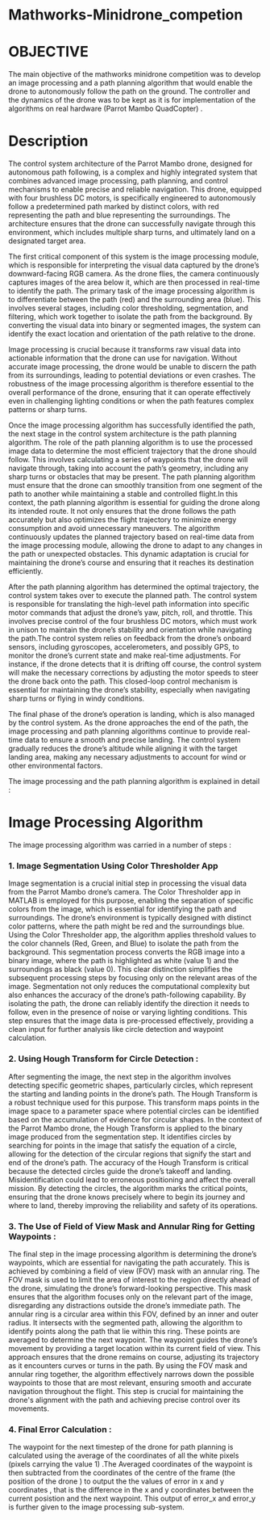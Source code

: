 # Mathworks-Minidrone_competion

# OBJECTIVE 

The main objective of the mathworks minidrone competition was to develop an image processing and a path planning algorithm that would enable the drone to autonomously follow the path on the ground. The controller and the dynamics of the drone was to be kept as it is for implementation of the algorithms on real hardware (Parrot Mambo QuadCopter) . 

# Description 

The control system architecture of the Parrot Mambo drone, designed for autonomous path following, is a complex and highly integrated system that combines advanced image processing, path planning, and control mechanisms to enable precise and reliable navigation. This drone, equipped with four brushless DC motors, is specifically engineered to autonomously follow a predetermined path marked by distinct colors, with red representing the path and blue representing the surroundings. The architecture ensures that the drone can successfully navigate through this environment, which includes multiple sharp turns, and ultimately land on a designated target area.

The first critical component of this system is the image processing module, which is responsible for interpreting the visual data captured by the drone’s downward-facing RGB camera. As the drone flies, the camera continuously captures images of the area below it, which are then processed in real-time to identify the path. The primary task of the image processing algorithm is to differentiate between the path (red) and the surrounding area (blue). This involves several stages, including color thresholding, segmentation, and filtering, which work together to isolate the path from the background. By converting the visual data into binary or segmented images, the system can identify the exact location and orientation of the path relative to the drone.

Image processing is crucial because it transforms raw visual data into actionable information that the drone can use for navigation. Without accurate image processing, the drone would be unable to discern the path from its surroundings, leading to potential deviations or even crashes. The robustness of the image processing algorithm is therefore essential to the overall performance of the drone, ensuring that it can operate effectively even in challenging lighting conditions or when the path features complex patterns or sharp turns.

Once the image processing algorithm has successfully identified the path, the next stage in the control system architecture is the path planning algorithm. The role of the path planning algorithm is to use the processed image data to determine the most efficient trajectory that the drone should follow. This involves calculating a series of waypoints that the drone will navigate through, taking into account the path’s geometry, including any sharp turns or obstacles that may be present. The path planning algorithm must ensure that the drone can smoothly transition from one segment of the path to another while maintaining a stable and controlled flight.In this context, the path planning algorithm is essential for guiding the drone along its intended route. It not only ensures that the drone follows the path accurately but also optimizes the flight trajectory to minimize energy consumption and avoid unnecessary maneuvers. The algorithm continuously updates the planned trajectory based on real-time data from the image processing module, allowing the drone to adapt to any changes in the path or unexpected obstacles. This dynamic adaptation is crucial for maintaining the drone’s course and ensuring that it reaches its destination efficiently.

After the path planning algorithm has determined the optimal trajectory, the control system takes over to execute the planned path. The control system is responsible for translating the high-level path information into specific motor commands that adjust the drone’s yaw, pitch, roll, and throttle. This involves precise control of the four brushless DC motors, which must work in unison to maintain the drone’s stability and orientation while navigating the path.The control system relies on feedback from the drone’s onboard sensors, including gyroscopes, accelerometers, and possibly GPS, to monitor the drone’s current state and make real-time adjustments. For instance, if the drone detects that it is drifting off course, the control system will make the necessary corrections by adjusting the motor speeds to steer the drone back onto the path. This closed-loop control mechanism is essential for maintaining the drone’s stability, especially when navigating sharp turns or flying in windy conditions.

The final phase of the drone’s operation is landing, which is also managed by the control system. As the drone approaches the end of the path, the image processing and path planning algorithms continue to provide real-time data to ensure a smooth and precise landing. The control system gradually reduces the drone’s altitude while aligning it with the target landing area, making any necessary adjustments to account for wind or other environmental factors.


The image processing and the path planning algorithm is explained in detail : 

# Image Processing Algorithm 

The image processing algorithm was carried in a number of steps : 
### 1. Image Segmentation Using Color Thresholder App

Image segmentation is a crucial initial step in processing the visual data from the Parrot Mambo drone’s camera. The Color Thresholder app in MATLAB is employed for this purpose, enabling the separation of specific colors from the image, which is essential for identifying the path and surroundings. The drone’s environment is typically designed with distinct color patterns, where the path might be red and the surroundings blue. Using the Color Thresholder app, the algorithm applies threshold values to the color channels (Red, Green, and Blue) to isolate the path from the background. This segmentation process converts the RGB image into a binary image, where the path is highlighted as white (value 1) and the surroundings as black (value 0). This clear distinction simplifies the subsequent processing steps by focusing only on the relevant areas of the image. Segmentation not only reduces the computational complexity but also enhances the accuracy of the drone’s path-following capability. By isolating the path, the drone can reliably identify the direction it needs to follow, even in the presence of noise or varying lighting conditions. This step ensures that the image data is pre-processed effectively, providing a clean input for further analysis like circle detection and waypoint calculation.

### 2. Using Hough Transform for Circle Detection :

After segmenting the image, the next step in the algorithm involves detecting specific geometric shapes, particularly circles, which represent the starting and landing points in the drone’s path. The Hough Transform is a robust technique used for this purpose. This transform maps points in the image space to a parameter space where potential circles can be identified based on the accumulation of evidence for circular shapes. In the context of the Parrot Mambo drone, the Hough Transform is applied to the binary image produced from the segmentation step. It identifies circles by searching for points in the image that satisfy the equation of a circle, allowing for the detection of the circular regions that signify the start and end of the drone’s path. The accuracy of the Hough Transform is critical because the detected circles guide the drone’s takeoff and landing. Misidentification could lead to erroneous positioning and affect the overall mission. By detecting the circles, the algorithm marks the critical points, ensuring that the drone knows precisely where to begin its journey and where to land, thereby improving the reliability and safety of its operations.

### 3. The Use of Field of View Mask and Annular Ring for Getting Waypoints : 

The final step in the image processing algorithm is determining the drone’s waypoints, which are essential for navigating the path accurately. This is achieved by combining a field of view (FOV) mask with an annular ring. The FOV mask is used to limit the area of interest to the region directly ahead of the drone, simulating the drone’s forward-looking perspective. This mask ensures that the algorithm focuses only on the relevant part of the image, disregarding any distractions outside the drone’s immediate path. The annular ring is a circular area within this FOV, defined by an inner and outer radius. It intersects with the segmented path, allowing the algorithm to identify points along the path that lie within this ring. These points are averaged to determine the next waypoint. The waypoint guides the drone’s movement by providing a target location within its current field of view. This approach ensures that the drone remains on course, adjusting its trajectory as it encounters curves or turns in the path. By using the FOV mask and annular ring together, the algorithm effectively narrows down the possible waypoints to those that are most relevant, ensuring smooth and accurate navigation throughout the flight. This step is crucial for maintaining the drone's alignment with the path and achieving precise control over its movements.


### 4. Final Error Calculation :
The waypoint for the next timestep of the drone for path planning is calculated using the average of the coordinates of all the white pixels (pixels carrying the value 1) .The Averaged coordinates of the waypoint is then subtracted from the coordinates of the centre of the frame (the position of the drone ) to output the the values of error in x and y coordinates , that is the difference in the x and y coordinates between the current posistion and the next waypoint. This output of error_x and error_y is further given to the image processing sub-system. 






 
